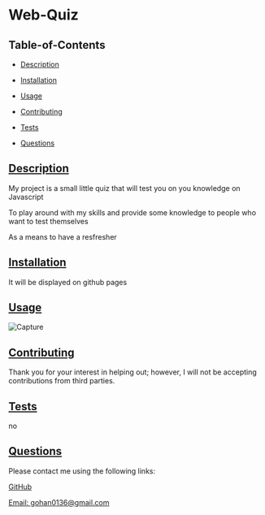 # Web-Quiz
  
   

  ## Table-of-Contents

  * [Description](#description)
  * [Installation](#installation)
  * [Usage](#usage)
   
  * [Contributing](#contributing)
  * [Tests](#tests)
  * [Questions](#questions)
  
  ## [Description](#table-of-contents)

  My project is a small little quiz that will test you on you knowledge on Javascript

  To play around with my skills and provide some knowledge to people who want to test themselves

  As a means to have a resfresher 

  ## [Installation](#table-of-contents)

  It will be displayed on github pages

  ## [Usage](#table-of-contents)

![Capture](https://user-images.githubusercontent.com/93087137/173022695-5b93099d-ddc9-4b1f-81a0-457a174fee38.PNG)

  ## [Contributing](#table-of-contents)
  
  
  Thank you for your interest in helping out; however, I will not be accepting contributions from third parties.
    

  ## [Tests](#table-of-contents)

  no

  ## [Questions](#table-of-contents)

  Please contact me using the following links:

  [GitHub](https://github.com/CougarChan)

  [Email: gohan0136@gmail.com](mailto:gohan0136@gmail.com)




